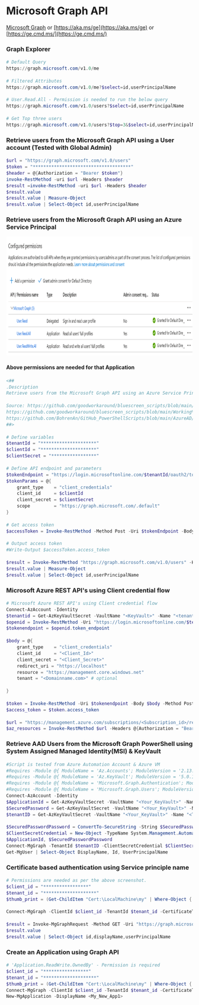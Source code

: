# Microsoft Graph API
[Microsoft Graph](https://developer.microsoft.com/en-us/graph/graph-explorer)  or  [https://aka.ms/ge](https://aka.ms/ge)  or  [https://ge.cmd.ms/](https://ge.cmd.ms/)

### Graph Explorer

```powershell
# Default Query
https://graph.microsoft.com/v1.0/me

# Filtered Attributes
https://graph.microsoft.com/v1.0/me?$select=id,userPrincipalName

# User.Read.All - Permission is needed to run the below query
https://graph.microsoft.com/v1.0/users?$select=id,userPrincipalName

# Get Top three users
https://graph.microsoft.com/v1.0/users?$top=3&$select=id,userPrincipalName
```

### Retrieve users from the Microsoft Graph API using a User account (Tested with Global Admin)

```powershell
$url = "https://graph.microsoft.com/v1.0/users"
$token = "*************************************"
$header = @{Authorization = "Bearer $token"}
invoke-RestMethod -uri $url -Headers $header
$result =invoke-RestMethod -uri $url -Headers $header
$result.value
$result.value | Measure-Object
$result.value | Select-Object id,userPrincipalName
```

### Retrieve users from the Microsoft Graph API using an Azure Service Principal

<img src="https://github.com/21bshwjt/MicrosoftGraph/blob/main/Screenshots/Consent.png?raw=true" width="800" height="320">

#### Above permissions are needed for that Application


```powershell
<##
.Description
Retrieve users from the Microsoft Graph API using an Azure Service Principal

Source: https://github.com/goodworkaround/bluescreen_scripts/blob/main/Working%20with%20the%20Microsoft%20Graph%20from%20PowerShell/get-access-token-manual.ps1
https://github.com/goodworkaround/bluescreen_scripts/blob/main/Working%20with%20the%20Microsoft%20Graph%20from%20PowerShell/get-access-token-sdk.ps1
https://github.com/BohrenAn/GitHub_PowerShellScripts/blob/main/AzureAD/CreateAADApp-MgGraph.ps1
##>

# Define variables
$tenantId = "*********************"
$clientId = "*********************"
$clientSecret = "*****************"

# Define API endpoint and parameters
$tokenEndpoint = "https://login.microsoftonline.com/$tenantId/oauth2/token"
$tokenParams = @{
    grant_type    = "client_credentials"
    client_id     = $clientId
    client_secret = $clientSecret
    scope         = "https://graph.microsoft.com/.default"
}

# Get access token
$accessToken = Invoke-RestMethod -Method Post -Uri $tokenEndpoint -Body $tokenParams

# Output access token
#Write-Output $accessToken.access_token

$result = Invoke-RestMethod "https://graph.microsoft.com/v1.0/users" -Headers @{Authorization = "Bearer $($accessToken.access_token)"}
$result.value | Measure-Object
$result.value | Select-Object id,userPrincipalName
```

### Microsoft Azure REST API's using Client credential flow

```powershell
# Microsoft Azure REST API's using Client credential flow
Connect-AzAccount -Identity
$tenantid = Get-AzKeyVaultSecret -VaultName "<KeyVault>" -Name "<tenantId_Seceret>" -AsPlainText
$openid = Invoke-RestMethod -Uri "https://login.microsoftonline.com/$tenantid/.well-known/openid-configuration"
$tokenendpoint = $openid.token_endpoint

$body = @{
    grant_type    = "client_credentials"
    client_id     = "<Client_Id>"
    client_secret = "<Client_Secret>"
    redirect_uri = "https://localhost"
    resource = "https://management.core.windows.net"
    tenant = "<Domainname.com>" # optional
    
}

$token = Invoke-RestMethod -Uri $tokenendpoint -Body $body -Method Post
$access_token = $token.access_token

$url = "https://management.azure.com/subscriptions/<Subscription_id>/resources?api-version=2021-04-01"
$az_resources = Invoke-RestMethod $url -Headers @{Authorization = "Bearer $($access_token)"} -Method Get
```

### Retrieve AAD Users from the Microsoft Graph PowerShell using System Assigned Managed Identity(MSI) & KeyVault

```powershell
#Script is tested from Azure Automation Account & Azure VM
#Requires -Module @{ ModuleName = 'Az.Accounts'; ModuleVersion = '2.13.2' }
#Requires -Module @{ ModuleName = 'Az.KeyVault'; ModuleVersion = '5.0.1' }
#Requires -Module @{ ModuleName = 'Microsoft.Graph.Authentication'; ModuleVersion = '2.10.0' }
#Requires -Module @{ ModuleName = 'Microsoft.Graph.Users'; ModuleVersion = '2.10.0' }
Connect-AzAccount -Identity
$ApplicationId = Get-AzKeyVaultSecret -VaultName "<Your_KeyVault>" -Name "<ClientId_Secret>" -AsPlainText
$SecuredPassword = Get-AzKeyVaultSecret -VaultName "<Your_KeyVault>" -Name "<Client_Secret>" -AsPlainText
$tenantID = Get-AzKeyVaultSecret -VaultName "<Your_KeyVault>" -Name "<TenantID_Secret>" -AsPlainText

$SecuredPasswordPassword = ConvertTo-SecureString -String $SecuredPassword -AsPlainText -Force
$ClientSecretCredential = New-Object -TypeName System.Management.Automation.PSCredential -ArgumentList `
$ApplicationId, $SecuredPasswordPassword
Connect-MgGraph -TenantId $tenantID -ClientSecretCredential $ClientSecretCredential -NoWelcome
Get-MgUser | Select-Object DisplayName, Id, UserPrincipalName
```

### Certificate based authentication using Service principle name

```powershell
# Permissions are needed as per the above screenshot. 
$client_id = "*****************"
$tenant_id = "********************"
$thumb_print = (Get-ChildItem "Cert:\LocalMachine\my" | Where-Object { $_.Subject -eq "CN=*******" }).Thumbprint

Connect-MgGraph -ClientId $client_id -TenantId $tenant_id -CertificateThumbprint $thumb_print

$result = Invoke-MgGraphRequest -Method GET -Uri "https://graph.microsoft.com/v1.0/users"
$result.value
$result.value | Select-Object id,displayName,userPrincipalName
```

### Create an Application using Graph API

```powershell
# 'Application.ReadWrite.OwnedBy' - Permission is required
$client_id = "*****************"
$tenant_id = "********************"
$thumb_print = (Get-ChildItem "Cert:\LocalMachine\my" | Where-Object { $_.Subject -eq "CN=*******" }).Thumbprint
Connect-MgGraph -ClientId $client_id -TenantId $tenant_id -CertificateThumbprint $thumb_print
New-MgApplication -DisplayName <My_New_App1>
```
